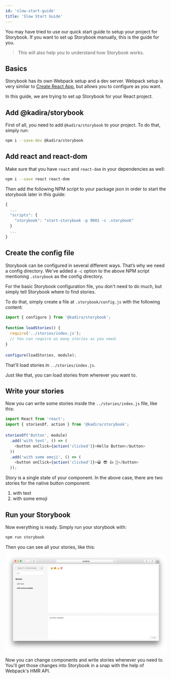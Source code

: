 ```yaml
---
id: 'slow-start-guide'
title: 'Slow Start Guide'
---
```


You may have tried to use our quick start guide to setup your project for Storybook. If you want to set up Storybook manually, this is the guide for you.

> This will also help you to understand how Storybook works.

## Basics

Storybook has its own Webpack setup and a dev server. Webpack setup is very similar to [Create React App](https://github.com/facebookincubator/create-react-app), but allows you to configure as you want.

In this guide, we are trying to set up Storybook for your React project.

## Add @kadira/storybook

First of all, you need to add `@kadira/storybook` to your project. To do that, simply run:

~~~sh
npm i --save-dev @kadira/storybook
~~~

## Add react and react-dom
Make sure that you have `react` and `react-dom` in your dependencies as well:

~~~sh
npm i --save react react-dom
~~~

Then add the following NPM script to your package json in order to start the storybook later in this guide:

~~~js
{
  ...
  "scripts": {
    "storybook": "start-storybook -p 9001 -c .storybook"
  }
  ...
}
~~~

## Create the config file

Storybook can be configured in several different ways. That’s why we need a config directory. We've added a `-c` option to the above NPM script mentioning `.storybook` as the config directory.

For the basic Storybook configuration file, you don't need to do much, but simply tell Storybook where to find stories.

To do that, simply create a file at `.storybook/config.js` with the following content:

~~~js
import { configure } from '@kadira/storybook';

function loadStories() {
  require('../stories/index.js');
  // You can require as many stories as you need.
}

configure(loadStories, module);
~~~

That'll load stories in `../stories/index.js`.

Just like that, you can load stories from wherever you want to.

## Write your stories

Now you can write some stories inside the `../stories/index.js` file, like this:

~~~js
import React from 'react';
import { storiesOf, action } from '@kadira/storybook';

storiesOf('Button', module)
  .add('with text', () => (
    <button onClick={action('clicked')}>Hello Button</button>
  ))
  .add('with some emoji', () => (
    <button onClick={action('clicked')}>😀 😎 👍 💯</button>
  ));
~~~

Story is a single state of your component. In the above case, there are two stories for the native button component:

1. with text
2. with some emoji

## Run your Storybook

Now everything is ready. Simply run your storybook with:

~~~js
npm run storybook
~~~

Then you can see all your stories, like this:

![Basic stories](../static/basic-stories.png)

Now you can change components and write stories whenever you need to. You'll get those changes into Storybook in a snap with the help of Webpack's HMR API.
